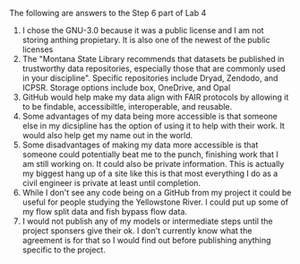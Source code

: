 The following are answers to the Step 6 part of Lab 4

  1. I chose the GNU-3.0 because it was a public license and I am not storing anthing propietary. It is also one of the newest of the public licenses
  2. The "Montana State Library recommends that datasets be published in trustworthy data repositories, especially those that are commonly used in your discipline". Specific            repositories include Dryad, Zendodo, and ICPSR. Storage options include box, OneDrive, and Opal
  3. GitHub would help make my data align with FAIR protocols by allowing it to be findable, accessibiltle, interoperable, and reusable.
  4. Some advantages of my data being more accessible is that someone else in my dicsipline has the option of using it to help with their work. It would also help get my name out      in the world.
  5. Some disadvantages of making my data more accessible is that someone could potentially beat me to the punch, finishing work that I am still working on. It could also be            private information. This is actually my biggest hang up of a site like this is that most everything I do as a civil engineer is private at least until completion.
  6. While I don't see any code being on a GitHub from my project it could be useful for people studying the Yellowstone River. I could put up some of my flow split data and fish      bypass flow data. 
  7. I would not publish any of my models or intermediate steps until the project sponsers give their ok. I don't currently know what the agreement is for that so I would find out      before publishing anything specific to the project.
